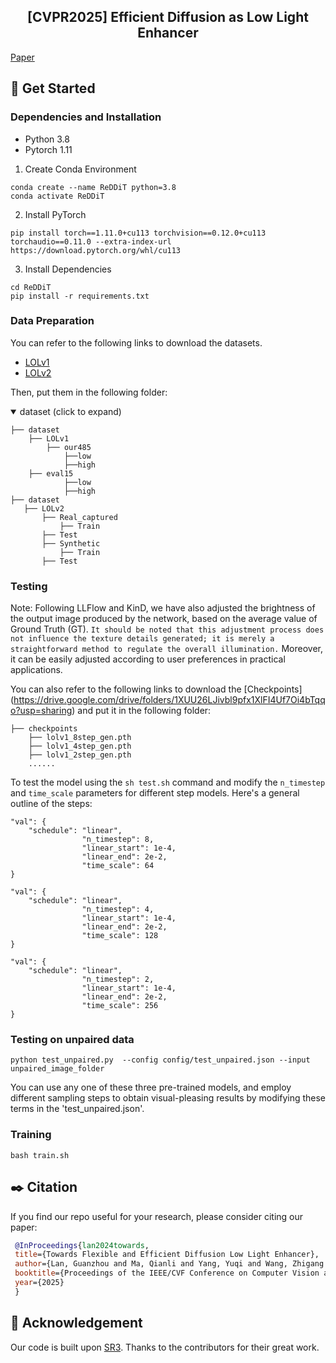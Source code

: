 
<h2 align="center"> [CVPR2025] Efficient Diffusion as Low Light Enhancer</h2>

[Paper](https://arxiv.org/abs/2410.12346) 

## :hammer: Get Started

### Dependencies and Installation

- Python 3.8
- Pytorch 1.11

1. Create Conda Environment

```
conda create --name ReDDiT python=3.8
conda activate ReDDiT
```

2. Install PyTorch

```
pip install torch==1.11.0+cu113 torchvision==0.12.0+cu113 torchaudio==0.11.0 --extra-index-url https://download.pytorch.org/whl/cu113
```

3. Install Dependencies

```
cd ReDDiT
pip install -r requirements.txt
```

### Data Preparation

You can refer to the following links to download the datasets.

- [LOLv1](https://daooshee.github.io/BMVC2018website/)
- [LOLv2](https://github.com/flyywh/CVPR-2020-Semi-Low-Light)

Then, put them in the following folder:

<details open> <summary>dataset (click to expand)</summary>

```
├── dataset
    ├── LOLv1
        ├── our485
            ├──low
            ├──high
	├── eval15
            ├──low
            ├──high
├── dataset
   ├── LOLv2
       ├── Real_captured
           ├── Train
	   ├── Test
       ├── Synthetic
           ├── Train
	   ├── Test
```

</details>

### Testing

Note: Following LLFlow and KinD, we have also adjusted the brightness of the output image produced by the network, based on the average value of Ground Truth (GT). ``It should be noted that this adjustment process does not influence the texture details generated; it is merely a straightforward method to regulate the overall illumination.`` Moreover, it can be easily adjusted according to user preferences in practical applications.

You can also refer to the following links to download the [Checkpoints] (https://drive.google.com/drive/folders/1XUU26LJivbl9pfx1XlFI4Uf7Oi4bTqqo?usp=sharing) and put it in the following folder:

```
├── checkpoints
    ├── lolv1_8step_gen.pth
    ├── lolv1_4step_gen.pth
    ├── lolv1_2step_gen.pth
    ......
```
To test the model using the ``sh test.sh`` command and modify the `n_timestep` and `time_scale` parameters for different step models. Here's a general outline of the steps:
```
"val": {
    "schedule": "linear",
                "n_timestep": 8,
                "linear_start": 1e-4,
                "linear_end": 2e-2,
                "time_scale": 64
}
```

```
"val": {
    "schedule": "linear",
                "n_timestep": 4,
                "linear_start": 1e-4,
                "linear_end": 2e-2,
                "time_scale": 128
}
```

```
"val": {
    "schedule": "linear",
                "n_timestep": 2,
                "linear_start": 1e-4,
                "linear_end": 2e-2,
                "time_scale": 256
}
```
### Testing on unpaired data

```
python test_unpaired.py  --config config/test_unpaired.json --input unpaired_image_folder
```

You can use any one of these three pre-trained models, and employ different sampling steps to obtain visual-pleasing results by modifying these terms in the 'test_unpaired.json'.



### Training

```
bash train.sh
```

<a name="citation_and_acknowledgement"></a>
## :black_nib: Citation

   If you find our repo useful for your research, please consider citing our paper:

   ```bibtex
    @InProceedings{lan2024towards,
    title={Towards Flexible and Efficient Diffusion Low Light Enhancer},
    author={Lan, Guanzhou and Ma, Qianli and Yang, Yuqi and Wang, Zhigang and Wang, Dong and Li, Xuelong and Zhao, Bin},
    booktitle={Proceedings of the IEEE/CVF Conference on Computer Vision and Pattern Recognition},
    year={2025}
    }
   ```


## :hugs: Acknowledgement

Our code is built upon [SR3](https://github.com/Janspiry/Image-Super-Resolution-via-Iterative-Refinement). Thanks to the contributors for their great work.
